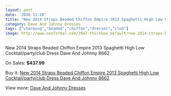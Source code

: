 ```yaml
---
layout: post
date: '2016-11-20'
title: "New 2014 Straps Beaded Chiffon Empire 2013 Spaghetti High Low Cocktail/party/club Dress Dave And Johnny 8662"
category: Dave And Johnny Dresses
tags: ["charming","beaded","chiffon","dresses","club"]
image: http://www.neoformal.com/2047-thickbox_default/new-2014-straps-beaded-chiffon-empire-2013-spaghetti-high-low-cocktail-party-club-dress-dave-and-johnny-8662.jpg
---
```

New 2014 Straps Beaded Chiffon Empire 2013 Spaghetti High Low Cocktail/party/club Dress Dave And Johnny 8662

On Sales: **$437.99**
<a href="https://www.neoformal.com/en/dave-and-johnny-dresses/750-new-2014-straps-beaded-chiffon-empire-2013-spaghetti-high-low-cocktail-party-club-dress-dave-and-johnny-8662.html"><amp-img layout="responsive" width="600" height="600" src="//www.neoformal.com/2047-thickbox_default/new-2014-straps-beaded-chiffon-empire-2013-spaghetti-high-low-cocktail-party-club-dress-dave-and-johnny-8662.jpg" alt="New 2014 Straps Beaded Chiffon Empire 2013 Spaghetti High Low Cocktail/party/club Dress Dave And Johnny 8662 0" /></a>
<a href="https://www.neoformal.com/en/dave-and-johnny-dresses/750-new-2014-straps-beaded-chiffon-empire-2013-spaghetti-high-low-cocktail-party-club-dress-dave-and-johnny-8662.html"><amp-img layout="responsive" width="600" height="600" src="//www.neoformal.com/2051-thickbox_default/new-2014-straps-beaded-chiffon-empire-2013-spaghetti-high-low-cocktail-party-club-dress-dave-and-johnny-8662.jpg" alt="New 2014 Straps Beaded Chiffon Empire 2013 Spaghetti High Low Cocktail/party/club Dress Dave And Johnny 8662 1" /></a>
<a href="https://www.neoformal.com/en/dave-and-johnny-dresses/750-new-2014-straps-beaded-chiffon-empire-2013-spaghetti-high-low-cocktail-party-club-dress-dave-and-johnny-8662.html"><amp-img layout="responsive" width="600" height="600" src="//www.neoformal.com/2050-thickbox_default/new-2014-straps-beaded-chiffon-empire-2013-spaghetti-high-low-cocktail-party-club-dress-dave-and-johnny-8662.jpg" alt="New 2014 Straps Beaded Chiffon Empire 2013 Spaghetti High Low Cocktail/party/club Dress Dave And Johnny 8662 2" /></a>
<a href="https://www.neoformal.com/en/dave-and-johnny-dresses/750-new-2014-straps-beaded-chiffon-empire-2013-spaghetti-high-low-cocktail-party-club-dress-dave-and-johnny-8662.html"><amp-img layout="responsive" width="600" height="600" src="//www.neoformal.com/2049-thickbox_default/new-2014-straps-beaded-chiffon-empire-2013-spaghetti-high-low-cocktail-party-club-dress-dave-and-johnny-8662.jpg" alt="New 2014 Straps Beaded Chiffon Empire 2013 Spaghetti High Low Cocktail/party/club Dress Dave And Johnny 8662 3" /></a>
<a href="https://www.neoformal.com/en/dave-and-johnny-dresses/750-new-2014-straps-beaded-chiffon-empire-2013-spaghetti-high-low-cocktail-party-club-dress-dave-and-johnny-8662.html"><amp-img layout="responsive" width="600" height="600" src="//www.neoformal.com/2048-thickbox_default/new-2014-straps-beaded-chiffon-empire-2013-spaghetti-high-low-cocktail-party-club-dress-dave-and-johnny-8662.jpg" alt="New 2014 Straps Beaded Chiffon Empire 2013 Spaghetti High Low Cocktail/party/club Dress Dave And Johnny 8662 4" /></a>

Buy it: [New 2014 Straps Beaded Chiffon Empire 2013 Spaghetti High Low Cocktail/party/club Dress Dave And Johnny 8662](https://www.neoformal.com/en/dave-and-johnny-dresses/750-new-2014-straps-beaded-chiffon-empire-2013-spaghetti-high-low-cocktail-party-club-dress-dave-and-johnny-8662.html "New 2014 Straps Beaded Chiffon Empire 2013 Spaghetti High Low Cocktail/party/club Dress Dave And Johnny 8662")

View more: [Dave And Johnny Dresses](https://www.neoformal.com/en/9-dave-and-johnny-dresses "Dave And Johnny Dresses")
